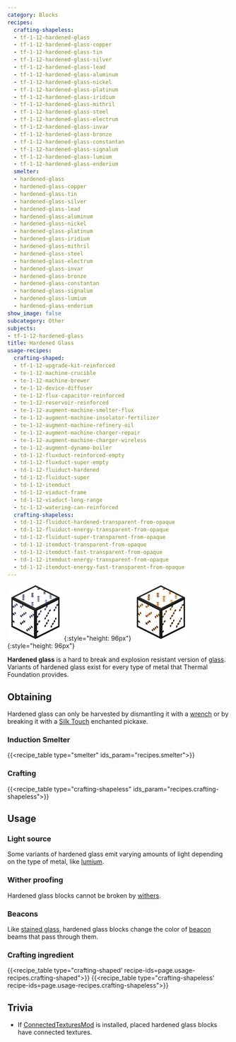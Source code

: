 ```yaml
---
category: Blocks
recipes:
  crafting-shapeless:
  - tf-1-12-hardened-glass
  - tf-1-12-hardened-glass-copper
  - tf-1-12-hardened-glass-tin
  - tf-1-12-hardened-glass-silver
  - tf-1-12-hardened-glass-lead
  - tf-1-12-hardened-glass-aluminum
  - tf-1-12-hardened-glass-nickel
  - tf-1-12-hardened-glass-platinum
  - tf-1-12-hardened-glass-iridium
  - tf-1-12-hardened-glass-mithril
  - tf-1-12-hardened-glass-steel
  - tf-1-12-hardened-glass-electrum
  - tf-1-12-hardened-glass-invar
  - tf-1-12-hardened-glass-bronze
  - tf-1-12-hardened-glass-constantan
  - tf-1-12-hardened-glass-signalum
  - tf-1-12-hardened-glass-lumium
  - tf-1-12-hardened-glass-enderium
  smelter:
  - hardened-glass
  - hardened-glass-copper
  - hardened-glass-tin
  - hardened-glass-silver
  - hardened-glass-lead
  - hardened-glass-aluminum
  - hardened-glass-nickel
  - hardened-glass-platinum
  - hardened-glass-iridium
  - hardened-glass-mithril
  - hardened-glass-steel
  - hardened-glass-electrum
  - hardened-glass-invar
  - hardened-glass-bronze
  - hardened-glass-constantan
  - hardened-glass-signalum
  - hardened-glass-lumium
  - hardened-glass-enderium
show_image: false
subcategory: Other
subjects:
- tf-1-12-hardened-glass
title: Hardened Glass
usage-recipes:
  crafting-shaped:
  - tf-1-12-upgrade-kit-reinforced
  - te-1-12-machine-crucible
  - te-1-12-machine-brewer
  - te-1-12-device-diffuser
  - te-1-12-flux-capacitor-reinforced
  - te-1-12-reservoir-reinforced
  - te-1-12-augment-machine-smelter-flux
  - te-1-12-augment-machine-insolator-fertilizer
  - te-1-12-augment-machine-refinery-oil
  - te-1-12-augment-machine-charger-repair
  - te-1-12-augment-machine-charger-wireless
  - te-1-12-augment-dynamo-boiler
  - td-1-12-fluxduct-reinforced-empty
  - td-1-12-fluxduct-super-empty
  - td-1-12-fluiduct-hardened
  - td-1-12-fluiduct-super
  - td-1-12-itemduct
  - td-1-12-viaduct-frame
  - td-1-12-viaduct-long-range
  - tc-1-12-watering-can-reinforced
  crafting-shapeless:
  - td-1-12-fluiduct-hardened-transparent-from-opaque
  - td-1-12-fluiduct-energy-transparent-from-opaque
  - td-1-12-fluiduct-super-transparent-from-opaque
  - td-1-12-itemduct-transparent-from-opaque
  - td-1-12-itemduct-fast-transparent-from-opaque
  - td-1-12-itemduct-energy-transparent-from-opaque
  - td-1-12-itemduct-energy-fast-transparent-from-opaque
---
```


![Hardened glass](/assets/images/docs/1.12/thermal-foundation/hardened-glass.png){:style="height: 96px"}
![Hardened glass variants](/assets/images/docs/1.12/thermal-foundation/hardened-glass-variants.gif){:style="height: 96px"}


**Hardened glass** is a hard to break and explosion resistant version of
[glass](https://minecraft.gamepedia.com/Glass). Variants of hardened glass exist
for every type of metal that Thermal Foundation provides.


Obtaining
---------

Hardened glass can only be harvested by dismantling it with a
[wrench](../../wrenches/) or by breaking it with a [Silk
Touch](https://minecraft.gamepedia.com/Silk_Touch) enchanted pickaxe.

### Induction Smelter
{{<recipe_table type="smelter" ids_param="recipes.smelter">}}

### Crafting
{{<recipe_table type="crafting-shapeless" ids_param="recipes.crafting-shapeless">}}


Usage
-----

### Light source
Some variants of hardened glass emit varying amounts of light depending on the
type of metal, like [lumium](../lumium-ingot/).

### Wither proofing
Hardened glass blocks cannot be broken by
[withers](https://minecraft.gamepedia.com/Wither).

### Beacons
Like [stained glass](https://minecraft.gamepedia.com/Stained_Glass), hardened
glass blocks change the color of
[beacon](https://minecraft.gamepedia.com/Beacon) beams that pass through them.

### Crafting ingredient
{{<recipe_table type="crafting-shaped' recipe-ids=page.usage-recipes.crafting-shaped">}}
{{<recipe_table type="crafting-shapeless' recipe-ids=page.usage-recipes.crafting-shapeless">}}


Trivia
------

* If [ConnectedTexturesMod](https://minecraft.curseforge.com/projects/ctm) is
  installed, placed hardened glass blocks have connected textures.
